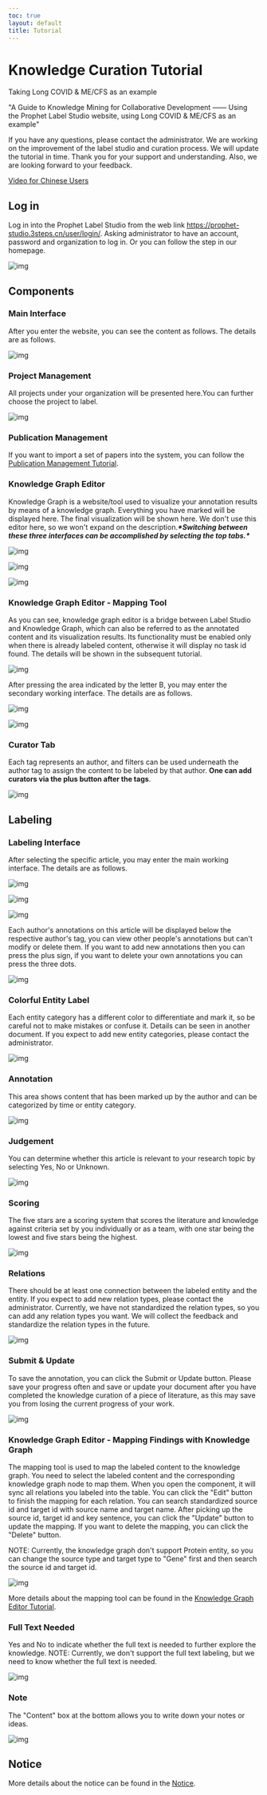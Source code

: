 ```yaml
---
toc: true
layout: default
title: Tutorial
---
```


# Knowledge Curation Tutorial

Taking Long COVID & ME/CFS as an example

"A Guide to Knowledge Mining for Collaborative Development —— Using the Prophet Label Studio website, using Long COVID & ME/CFS as an example"

If you have any questions, please contact the administrator. We are working on the improvement of the label studio and curation process. We will update the tutorial in time. Thank you for your support and understanding. Also, we are looking forward to your feedback.

<a href="https://www.bilibili.com/video/BV1S94y187ev/">Video for Chinese Users</a>

## Log in

Log in into the Prophet Label Studio from the web link https://prophet-studio.3steps.cn/user/login/. Asking administrator to have an account, password and organization to log in. Or you can follow the step in our homepage. 

![img](./assets/figure01.png) 

## Components

### Main Interface

After you enter the website, you can see the content as follows. The details are as follows.

![img](./assets/figure02.png) 


### Project Management

All projects under your organization will be presented here.You can further choose the project to label.

![img](./assets/figure04.png) 


### Publication Management

If you want to import a set of papers into the system, you can follow the [Publication Management Tutorial](./publication-manager.md).


### Knowledge Graph Editor

Knowledge Graph is a website/tool used to visualize your annotation results by means of a knowledge graph. Everything you have marked will be displayed here. The final visualization will be shown here. We don't use this editor here, so we won't expand on the description.***\*Switching between these three interfaces can be accomplished by selecting the top tabs.\****

![img](./assets/figure05.png) 

![img](./assets/figure06.png) 

![img](./assets/figure07.png) 


### Knowledge Graph Editor - Mapping Tool

As you can see, knowledge graph editor is a bridge between Label Studio and Knowledge Graph, which can also be referred to as the annotated content and its visualization results. Its functionality must be enabled only when there is already labeled content, otherwise it will display no task id found. The details will be shown in the subsequent tutorial.

![img](./assets/figure08.png) 


After pressing the area indicated by the letter B, you may enter the secondary working interface. The details are as follows.

![img](./assets/figure09.png) 

![img](./assets/figure10.png) 

### Curator Tab

Each tag represents an author, and filters can be used underneath the author tag to assign the content to be labeled by that author. **One can add curators via the plus button after the tags**.

![img](./assets/figure11.png) 


## Labeling

### Labeling Interface

After selecting the specific article, you may enter the main working interface. The details are as follows.

![img](./assets/figure13.png) 

![img](./assets/figure14_1.png)

![img](./assets/figure14_2.png)

Each author's annotations on this article will be displayed below the respective author's tag, you can view other people's annotations but can't modify or delete them. If you want to add new annotations then you can press the plus sign, if you want to delete your own annotations you can press the three dots.

![img](./assets/figure15.png) 


### Colorful Entity Label

Each entity category has a different color to differentiate and mark it, so be careful not to make mistakes or confuse it. Details can be seen in another document. If you expect to add new entity categories, please contact the administrator.

![img](./assets/figure16.png) 

 
### Annotation

This area shows content that has been marked up by the author and can be categorized by time or entity category.

![img](./assets/figure17.png) 

### Judgement

You can determine whether this article is relevant to your research topic by selecting Yes, No or Unknown.

![img](./assets/figure18.png) 

### Scoring

The five stars are a scoring system that scores the literature and knowledge against criteria set by you individually or as a team, with one star being the lowest and five stars being the highest.

![img](./assets/figure19.png) 

### Relations

There should be at least one connection between the labeled entity and the entity. If you expect to add new relation types, please contact the administrator. Currently, we have not standardized the relation types, so you can add any relation types you want. We will collect the feedback and standardize the relation types in the future.

![img](./assets/figure20.png) 

### Submit & Update

To save the annotation, you can click the Submit or Update button. Please save your progress often and save or update your document after you have completed the knowledge curation of a piece of literature, as this may save you from losing the current progress of your work.

![img](./assets/figure21.png) 

### Knowledge Graph Editor - Mapping Findings with Knowledge Graph

The mapping tool is used to map the labeled content to the knowledge graph. You need to select the labeled content and the corresponding knowledge graph node to map them. When you open the component, it will sync all relations you labeled into the table. You can click the "Edit" button to finish the mapping for each relation. You can search standardized source id and target id with source name and target name. After picking up the source id, target id and key sentence, you can click the "Update" button to update the mapping. If you want to delete the mapping, you can click the "Delete" button.

NOTE: Currently, the knowledge graph don't support Protein entity, so you can change the source type and target type to "Gene" first and then search the source id and target id.

![img](./assets/figure22.png) 

More details about the mapping tool can be found in the [Knowledge Graph Editor Tutorial](./kge.md).

### Full Text Needed

Yes and No to indicate whether the full text is needed to further explore the knowledge. NOTE: Currently, we don't support the full text labeling, but we need to know whether the full text is needed.

![img](./assets/figure23.png) 

### Note

The "Content" box at the bottom allows you to write down your notes or ideas.
 
![img](./assets/figure24.png) 


## Notice

More details about the notice can be found in the [Notice](./notice.md).
